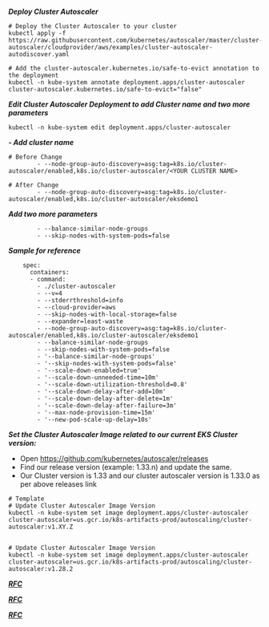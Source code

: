 ***Deploy Cluster Autoscaler***

```shell
# Deploy the Cluster Autoscaler to your cluster
kubectl apply -f https://raw.githubusercontent.com/kubernetes/autoscaler/master/cluster-autoscaler/cloudprovider/aws/examples/cluster-autoscaler-autodiscover.yaml

# Add the cluster-autoscaler.kubernetes.io/safe-to-evict annotation to the deployment
kubectl -n kube-system annotate deployment.apps/cluster-autoscaler cluster-autoscaler.kubernetes.io/safe-to-evict="false"
```
***Edit Cluster Autoscaler Deployment to add Cluster name and two more parameters***

```shell
kubectl -n kube-system edit deployment.apps/cluster-autoscaler
```

***- Add cluster name***

```shell
# Before Change
        - --node-group-auto-discovery=asg:tag=k8s.io/cluster-autoscaler/enabled,k8s.io/cluster-autoscaler/<YOUR CLUSTER NAME>

# After Change
        - --node-group-auto-discovery=asg:tag=k8s.io/cluster-autoscaler/enabled,k8s.io/cluster-autoscaler/eksdemo1
```

***Add two more parameters***

```shell
        - --balance-similar-node-groups
        - --skip-nodes-with-system-pods=false
```
***Sample for reference***

```shell
    spec:
      containers:
      - command:
        - ./cluster-autoscaler
        - --v=4
        - --stderrthreshold=info
        - --cloud-provider=aws
        - --skip-nodes-with-local-storage=false
        - --expander=least-waste
        - --node-group-auto-discovery=asg:tag=k8s.io/cluster-autoscaler/enabled,k8s.io/cluster-autoscaler/eksdemo1
        - --balance-similar-node-groups
        - --skip-nodes-with-system-pods=false
        - '--balance-similar-node-groups'
        - '--skip-nodes-with-system-pods=false'
        - '--scale-down-enabled=true'
        - '--scale-down-unneeded-time=10m'
        - '--scale-down-utilization-threshold=0.8'
        - '--scale-down-delay-after-add=10m'
        - '--scale-down-delay-after-delete=1m'
        - '--scale-down-delay-after-failure=3m'
        - '--max-node-provision-time=15m'
        - '--new-pod-scale-up-delay=10s'

```

***Set the Cluster Autoscaler Image related to our current EKS Cluster version:***

 - Open https://github.com/kubernetes/autoscaler/releases
 - Find our release version (example: 1.33.n) and update the same.
 - Our Cluster version is 1.33 and our cluster autoscaler version is 1.33.0 as per above releases link
```shell
# Template
# Update Cluster Autoscaler Image Version
kubectl -n kube-system set image deployment.apps/cluster-autoscaler cluster-autoscaler=us.gcr.io/k8s-artifacts-prod/autoscaling/cluster-autoscaler:v1.XY.Z


# Update Cluster Autoscaler Image Version
kubectl -n kube-system set image deployment.apps/cluster-autoscaler cluster-autoscaler=us.gcr.io/k8s-artifacts-prod/autoscaling/cluster-autoscaler:v1.28.2
```

[***RFC***](https://github.com/kubernetes/autoscaler/tree/master/cluster-autoscaler)

[***RFC***](https://github.com/kubernetes/autoscaler/blob/master/cluster-autoscaler/cloudprovider/aws/README.md)

[***RFC***](https://www.stacksimplify.com/aws-eks/aws-eks-kubernetes-autoscaling/learn-to-master-cluster-autoscaler-on-aws-eks/)


